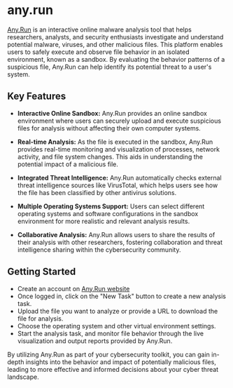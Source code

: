 # any.run

[Any.Run](https://any.run/) is an interactive online malware analysis tool that helps researchers, analysts, and security enthusiasts investigate and understand potential malware, viruses, and other malicious files. This platform enables users to safely execute and observe file behavior in an isolated environment, known as a sandbox. By evaluating the behavior patterns of a suspicious file, Any.Run can help identify its potential threat to a user's system.

## Key Features

- **Interactive Online Sandbox:** Any.Run provides an online sandbox environment where users can securely upload and execute suspicious files for analysis without affecting their own computer systems.

- **Real-time Analysis:** As the file is executed in the sandbox, Any.Run provides real-time monitoring and visualization of processes, network activity, and file system changes. This aids in understanding the potential impact of a malicious file.

- **Integrated Threat Intelligence:** Any.Run automatically checks external threat intelligence sources like VirusTotal, which helps users see how the file has been classified by other antivirus solutions.

- **Multiple Operating Systems Support:** Users can select different operating systems and software configurations in the sandbox environment for more realistic and relevant analysis results.

- **Collaborative Analysis:** Any.Run allows users to share the results of their analysis with other researchers, fostering collaboration and threat intelligence sharing within the cybersecurity community.

## Getting Started

- Create an account on [Any.Run website](https://any.run/)
- Once logged in, click on the "New Task" button to create a new analysis task.
- Upload the file you want to analyze or provide a URL to download the file for analysis.
- Choose the operating system and other virtual environment settings.
- Start the analysis task, and monitor file behavior through the live visualization and output reports provided by Any.Run.

By utilizing Any.Run as part of your cybersecurity toolkit, you can gain in-depth insights into the behavior and impact of potentially malicious files, leading to more effective and informed decisions about your cyber threat landscape.